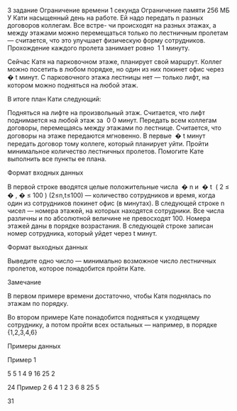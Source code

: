3 задание
Ограничение времени
1 секунда
Ограничение памяти
256 МБ
У Кати насыщенный день на работе. Ей надо передать n разных договоров коллегам. Все встре- чи происходят на разных этажах, а между этажами можно перемещаться только по лестничным пролетам — считается, что это улучшает физическую форму сотрудников. Прохождение каждого пролета занимает ровно ﻿
1
1﻿ минуту.

Сейчас Катя на парковочном этаже, планирует свой маршрут. Коллег можно посетить в любом порядке, но один из них покинет офис через ﻿
�
t﻿ минут. С парковочного этажа лестницы нет — только лифт, на котором можно подняться на любой этаж.

В итоге план Кати следующий:



Подняться на лифте на произвольный этаж. Считается, что лифт поднимается на любой этаж за ﻿
0
0﻿ минут.
Передать всем коллегам договоры, перемещаясь между этажами по лестнице. Считается, что договоры на этаже передаются мгновенно.
В первые ﻿
�
t﻿ минут передать договор тому коллеге, который планирует уйти.
Пройти минимальное количество лестничных пролетов.
Помогите Кате выполнить все пункты ее плана.



Формат входных данных

В первой строке вводятся целые положительные числа ﻿
�
n﻿ и ﻿
�
t﻿ ﻿
(
2
≤
�
,
�
≤
100
)
(2≤n,t≤100)﻿ — количество сотрудников и время, когда один из сотрудников покинет офис (в минутах). В следующей строке n чисел — номера этажей, на которых находятся сотрудники. Все числа различны и по абсолютной величине не превосходят 100. Номера этажей даны в порядке возрастания. В следующей строке записан номер сотрудника, который уйдет через t минут.



Формат выходных данных

Выведите одно число — минимально возможное число лестничных пролетов, которое понадобится пройти Кате.



Замечание

В первом примере времени достаточно, чтобы Катя поднялась по этажам по порядку.

Во втором примере Кате понадобится подняться к уходящему сотруднику, а потом пройти всех остальных — например, в порядке ﻿
{1,2,3,4,6}


Примеры данных

Пример 1

5  5
1  4  9  16  25
2  
  
24
Пример 2
6  4
1  2  3  6  8  25
5   

31   
